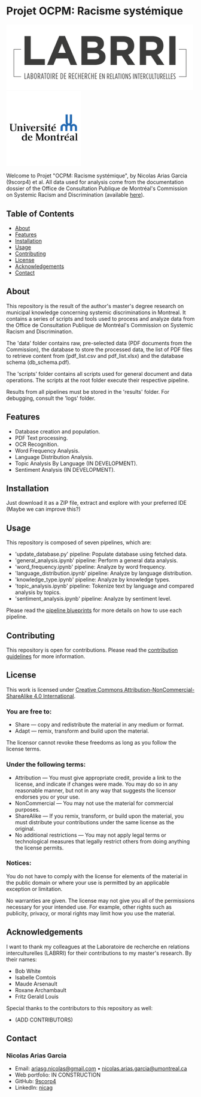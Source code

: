 # Projet OCPM: Racisme systémique

[<img src="documentation/images/labbri_logo_retina.png" alt="LABRRI" width="500"/>](https://labrri.net/)  [<img src="documentation/images/universite-de-montreal-logo-png-transparent.png" alt="Université de Montréal" width="200"/>](https://umontreal.ca/)

Welcome to Projet "OCPM: Racisme systémique", by Nicolas Arias Garcia (9scorp4) et al. All data used for analysis come from the documentation dossier of the Office de Consultation Publique de Montréal's Commission on Systemic Racism and Discrimination (available [here](https://ocpm.qc.ca/fr/r%26ds/documentation)).

## Table of Contents

- [About](#about)
- [Features](#features)
- [Installation](#installation)
- [Usage](#usage)
- [Contributing](#contributing)
- [License](#license)
- [Acknowledgements](#acknowledgements)
- [Contact](#contact)

## About

This repository is the result of the author's master's degree research on municipal knowledge concerning systemic discriminations in Montreal. It contains a series of scripts and tools used to process and analyze data from the Office de Consultation Publique de Montréal's Commission on Systemic Racism and Discrimination.

The 'data' folder contains raw, pre-selected data (PDF documents from the Commission), the database to store the processed data, the list of PDF files to retrieve content from (pdf_list.csv and pdf_list.xlsx) and the database schema (db_schema.pdf).

The 'scripts' folder contains all scripts used for general document and data operations. The scripts at the root folder execute their respective pipeline.

Results from all pipelines must be stored in the 'results' folder. For debugging, consult the 'logs' folder.

## Features

- Database creation and population.
- PDF Text processing.
- OCR Recognition.
- Word Frequency Analysis.
- Language Distribution Analysis.
- Topic Analysis By Language (IN DEVELOPMENT).
- Sentiment Analysis (IN DEVELOPMENT).

## Installation

Just download it as a ZIP file, extract and explore with your preferred IDE (Maybe we can improve this?)

## Usage

This repository is composed of seven pipelines, which are:

- 'update_database.py' pipeline: Populate database using fetched data.
- 'general_analysis.ipynb' pipeline: Perform a general data analysis.
- 'word_frequency.ipynb' pipeline: Analyze by word frequency.
- 'language_distribution.ipynb' pipeline: Analyze by language distribution.
- 'knowledge_type.ipynb' pipeline: Analyze by knowledge types.
- 'topic_analysis.ipynb' pipeline: Tokenize text by language and compared analysis by topics.
- 'sentiment_analysis.ipynb' pipeline: Analyze by sentiment level.

Please read the [pipeline blueprints](documentation/pipelines.md) for more details on how to use each pipeline.

## Contributing

This repository is open for contributions. Please read the [contribution guidelines](CONTRIBUTING.md) for more information.

## License

This work is licensed under [Creative Commons Attribution-NonCommercial-ShareAlike 4.0 International](https://creativecommons.org/licenses/by-nc-sa/4.0/?ref=chooser-v1).

### You are free to:
- Share — copy and redistribute the material in any medium or format.
- Adapt — remix, transform and build upon the material.

The licensor cannot revoke these freedoms as long as you follow the license terms.

### Under the following terms:
- Attribution — You must give appropriate credit, provide a link to the license, and indicate if changes were made. You may do so in any reasonable manner, but not in any way that suggests the licensor endorses you or your use.
- NonCommercial — You may not use the material for commercial purposes.
- ShareAlike — If you remix, transform, or build upon the material, you must distribute your contributions under the same license as the original.
- No additional restrictions — You may not apply legal terms or technological measures that legally restrict others from doing anything the license permits.

### Notices:
You do not have to comply with the license for elements of the material in the public domain or where your use is permitted by an applicable exception or limitation.

No warranties are given. The license may not give you all of the permissions necessary for your intended use. For example, other rights such as publicity, privacy, or moral rights may limit how you use the material.

## Acknowledgements

I want to thank my colleagues at the Laboratoire de recherche en relations interculturelles (LABRRI) for their contributions to my master's research. By their names:
* Bob White
* Isabelle Comtois
* Maude Arsenault
* Roxane Archambault
* Fritz Gerald Louis

Special thanks to the contributors to this repository as well:
* (ADD CONTRIBUTORS)

## Contact

### Nicolas Arias Garcia
- Email: ariasg.nicolas@gmail.com  •  nicolas.arias.garcia@umontreal.ca
- Web portfolio: IN CONSTRUCTION
- GitHub: [9scorp4](https://github.com/9scorp4)
- LinkedIn: [nicag](https://www.linkedin.com/in/nicag/)
